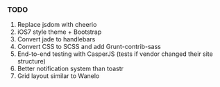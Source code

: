 ### TODO
1. Replace jsdom with cheerio
2. iOS7 style theme + Bootstrap
3. Convert jade to handlebars
4. Convert CSS to SCSS and add Grunt-contrib-sass
5. End-to-end testing with CasperJS (tests if vendor changed their site structure)
6. Better notification system than toastr
7. Grid layout similar to Wanelo